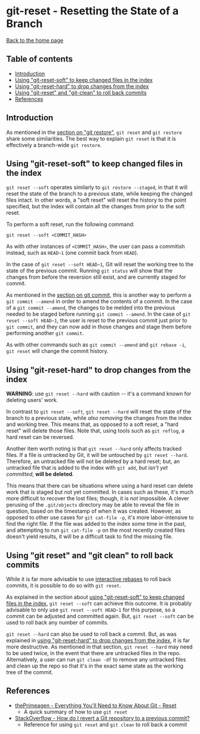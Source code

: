 # git-reset - Resetting the State of a Branch

[Back to the home page](README.md)

## Table of contents

- [Introduction](#introduction)
- [Using "git-reset-soft" to keep changed files in the index](#Using-git-reset-soft-to-keep-changed-files-in-the-index)
- [Using "git-reset-hard" to drop changes from the index](#Using-git-reset-hard-to-drop-changes-from-the-index)
- [Using "git-reset" and "git-clean" to roll back commits](#Using-git-reset-and-git-clean-to-roll-back-commits)
- [References](#References)

## Introduction

As mentioned in the [section on "git restore"](git-restore.md#Using-git-restore-staged-to-unstage-a-tracked-file), `git reset` and `git restore` share some similarities. The best way to explain `git reset` is that it is effectively a branch-wide `git restore`.

## Using "git-reset-soft" to keep changed files in the index

`git reset --soft` operates similarly to `git restore --staged`, in that it will reset the state of the branch to a previous state, while keeping the changed files intact. In other words, a "soft reset" will reset the history to the point specified, but the index will contain all the changes from prior to the soft reset.

To perform a soft reset, run the following command:

```
git reset --soft <COMMIT_HASH>
```

As with other instances of `<COMMIT_HASH>`, the user can pass a commitish instead, such as `HEAD~1` (one commit back from `HEAD`).

In the case of `git reset --soft HEAD~1`, Git will reset the working tree to the state of the previous commit. Running `git status` will show that the changes from before the reversion still exist, and are currently staged for commit.

As mentioned in the [section on git commit](git-commit.md#Amending-commits-with-git-commit-amend), this is another way to perform a `git commit --amend` in order to amend the contents of a commit. In the case of a `git commit --amend`, the changes to be melded into the previous needed to be staged before running `git commit --amend`. In the case of `git reset --soft HEAD~1`, the user is reset to the previous commit just prior to `git commit`, and they can now add in those changes and stage them before performing another `git commit`.

As with other commands such as `git commit --amend` and `git rebase -i`, `git reset` will change the commit history.

## Using "git-reset-hard" to drop changes from the index

**WARNING**: use `git reset --hard` with caution -- it's a command known for deleting users' work.

In contrast to `git reset --soft`, `git reset --hard` will reset the state of the branch to a previous state, while *also removing* the changes from the index and working tree. This means that, as opposed to a soft reset, a "hard reset" will delete those files. Note that, using tools such as `git reflog`, a hard reset can be reversed.

Another item worth noting is that `git reset --hard` only affects tracked files. If a file is untracked by Git, it will be untouched by `git reset --hard`. Therefore, an untracked file will not be deleted by a hard reset; but, an untracked file that is added to the index with `git add`, *but isn't yet committed*, **will be deleted**.

This means that there can be situations where using a hard reset can delete work that is staged but not yet committed. In cases such as these, it's much more difficult to recover the lost files; though, it is *not* impossible.
A clever perusing of the `.git/objects` directory may be able to reveal the file in question, based on the timestamp of when it was created. However, as opposed to other use cases for `git cat-file -p`, it's more labor-intensive to find the right file. If the file was added to the index some time in the past, and attempting to run `git cat-file -p` on the most recently created files doesn't yield results, it will be a difficult task to find the missing file.

## Using "git reset" and "git clean" to roll back commits

While it is far more advisable to use [interactive rebases](interactive-rebase.md) to roll back commits, it is possible to do so with `git reset`.

As explained in the section about [using "git-reset-soft" to keep changed files in the index](#Using-git-reset-soft-to-keep-changed-files-in-the-index), `git reset --soft` can achieve this outcome. It is probably advisable to only use `git reset --soft HEAD~1` for this purpose, so a commit can be adjusted and committed again. But, `git reset --soft` can be used to roll back any number of commits.

`git reset --hard` can also be used to roll back a commit. But, as was explained in [using "git-reset-hard" to drop changes from the index](#Using-git-reset-hard-to-drop-changes-from-the-index), it is far more destructive. As mentioned in that section, `git reset --hard` may need to be used twice, in the event that there are untracked files in the repo. Alternatively, a user can run `git clean -df` to remove any untracked files and clean up the repo so that it's in the exact same state as the working tree of the commit.

## References

- [thePrimeagen - Everything You'll Need to Know About Git - Reset](https://theprimeagen.github.io/fem-git/lessons/git-gud/reset)
    - A quick summary of how to use `git reset`
- [StackOverflow - How do I revert a Git repository to a previous commit?](https://stackoverflow.com/questions/4114095/how-do-i-revert-a-git-repository-to-a-previous-commit)
    - Reference for using `git reset` and `git clean` to roll back a commit
